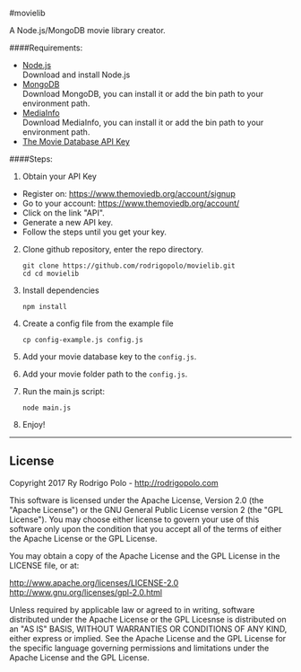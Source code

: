 #movielib

A Node.js/MongoDB movie library creator.

####Requirements:

* [Node.js](http://nodejs.org/download/)  
  Download and install Node.js  
* [MongoDB](http://www.mongodb.org/downloads)  
  Download MongoDB, you can install it or add the bin path to your environment path.  
* [MediaInfo](http://mediaarea.net/en/MediaInfo/Download)  
  Download MediaInfo, you can install it or add the bin path to your environment path.  
* [The Movie Database API Key](https://www.themoviedb.org)


####Steps:

1. Obtain your API Key
  * Register on: https://www.themoviedb.org/account/signup
  * Go to your account: https://www.themoviedb.org/account/
  * Click on the link "API".
  * Generate a new API key.
  * Follow the steps until you get your key.
2. Clone github repository, enter the repo directory.  

   ```
   git clone https://github.com/rodrigopolo/movielib.git
   cd cd movielib
   ```
3. Install dependencies  

   ```
   npm install
   ```
4. Create a config file from the example file  

   ```
   cp config-example.js config.js
   ```
5. Add your movie database key to the `config.js`.
6. Add your movie folder path to the `config.js`.
7. Run the main.js script:  

   ```
   node main.js
   ```
8. Enjoy!

-------

## License

Copyright 2017 Ry Rodrigo Polo - http://rodrigopolo.com

This software is licensed under the Apache License, Version 2.0 (the "Apache License") or the GNU
General Public License version 2 (the "GPL License"). You may choose either license to govern your
use of this software only upon the condition that you accept all of the terms of either the Apache
License or the GPL License.

You may obtain a copy of the Apache License and the GPL License in the LICENSE file, or at:

http://www.apache.org/licenses/LICENSE-2.0
http://www.gnu.org/licenses/gpl-2.0.html

Unless required by applicable law or agreed to in writing, software distributed under the Apache License
or the GPL Licesnse is distributed on an "AS IS" BASIS, WITHOUT WARRANTIES OR CONDITIONS OF ANY KIND,
either express or implied. See the Apache License and the GPL License for the specific language governing
permissions and limitations under the Apache License and the GPL License.
